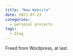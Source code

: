 ```yaml
---
title: "New Website"
date: 2021-07-23
categories:
  - personal projects
tags:
  - blog
---
```


Freed from Wordpress, at last.
